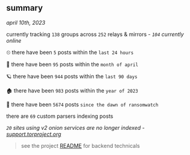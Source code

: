 
## summary
_april 10th, 2023_

currently tracking `138` groups across `252` relays & mirrors - _`104` currently online_

⏲ there have been `5` posts within the `last 24 hours`

🦈 there have been `95` posts within the `month of april`

🪐 there have been `944` posts within the `last 90 days`

🏚 there have been `983` posts within the `year of 2023`

🦕 there have been `5674` posts `since the dawn of ransomwatch`

there are `69` custom parsers indexing posts

_`20` sites using v2 onion services are no longer indexed - [support.torproject.org](https://support.torproject.org/onionservices/v2-deprecation/)_

> see the project [README](https://github.com/joshhighet/ransomwatch#ransomwatch--) for backend technicals
